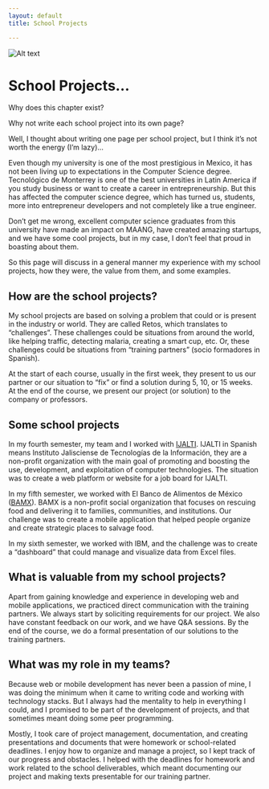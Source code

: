 ```yaml
---
layout: default
title: School Projects 

---
```


![Alt text](https://i.imgur.com/vJiCo2K.jpg?1 "a title")

# School Projects…

Why does this chapter exist?

Why not write each school project into its own page?

Well, I thought about writing one page per school project, but I think it’s not worth the energy (I’m lazy)…

Even though my university is one of the most prestigious in Mexico, it has not been living up to expectations in the Computer Science degree. Tecnológico de Monterrey is one of the best universities in Latin America if you study business or want to create a career in entrepreneurship. But this has affected the computer science degree, which has turned us, students, more into entrepreneur developers and not completely like a true engineer. 

Don’t get me wrong, excellent computer science graduates from this university have made an impact on MAANG, have created amazing startups, and we have some cool projects, but in my case, I don’t feel that proud in boasting about them. 

So this page will discuss in a general manner my experience with my school projects, how they were, the value from them, and some examples. 

## How are the school projects?

My school projects are based on solving a problem that could or is present in the industry or world. They are called Retos, which translates to “challenges”. These challenges could be situations from around the world, like helping traffic, detecting malaria, creating a smart cup, etc. Or, these challenges could be situations from “training partners” (socio formadores in Spanish). 

At the start of each course, usually in the first week, they present to us our partner or our situation to “fix” or find a solution during 5, 10, or 15 weeks. At the end of the course, we present our project (or solution) to the company or professors. 

## Some school projects

In my fourth semester, my team and I worked with [IJALTI](https://www.ijalti.org.mx/). IJALTI in Spanish means Instituto Jalisciense de Tecnologías de la Información, they are a non-profit organization with the main goal of promoting and boosting the use, development, and exploitation of computer technologies. 
The situation was to create a web platform or website for a job board for IJALTI. 

In my fifth semester, we worked with El Banco de Alimentos de México ([BAMX](https://bamx.org.mx/)). BAMX is a non-profit social organization that focuses on rescuing food and delivering it to families, communities, and institutions. 
Our challenge was to create a mobile application that helped people organize and create strategic places to salvage food. 

In my sixth semester, we worked with IBM, and the challenge was to create a “dashboard” that could manage and visualize data from Excel files. 

## What is valuable from my school projects?

Apart from gaining knowledge and experience in developing web and mobile applications, we practiced direct communication with the training partners. We always start by soliciting requirements for our project. We also have constant feedback on our work, and we have Q&A sessions. By the end of the course, we do a formal presentation of our solutions to the training partners. 

## What was my role in my teams?

Because web or mobile development has never been a passion of mine, I was doing the minimum when it came to writing code and working with technology stacks. But I always had the mentality to help in everything I could, and I promised to be part of the development of projects, and that sometimes meant doing some peer programming. 

Mostly, I took care of project management, documentation, and creating presentations and documents that were homework or school-related deadlines. I enjoy how to organize and manage a project, so I kept track of our progress and obstacles. I helped with the deadlines for homework and work related to the school deliverables, which meant documenting our project and making texts presentable for our training partner. 